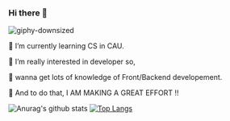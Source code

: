 ### Hi there 👋

![giphy-downsized](https://user-images.githubusercontent.com/59694789/95560915-e296db00-0a54-11eb-832d-a83c717fd408.gif)


🌱 I’m currently learning CS in CAU.

🌱 I’m really interested in developer so,

🌱 wanna get lots of knowledge of Front/Backend developement.
    
🌱 And to do that, I AM MAKING A GREAT EFFORT !!

![Anurag's github stats](https://github-readme-stats.vercel.app/api?username=wjdgurrj&show_icons=true&theme=radical)
[![Top Langs](https://github-readme-stats.vercel.app/api/top-langs/?username=wjdgurrj&layout=compact)](https://github.com/wjdgurrj/github-readme-stats)
<!--
**wjdgurrj/wjdgurrj** is a ✨ _special_ ✨ repository because its `README.md` (this file) appears on your GitHub profile.

Here are some ideas to get you started:

- 🔭 I’m currently working on ...
- 🌱 I’m currently learning ...
- 👯 I’m looking to collaborate on ...
- 🤔 I’m looking for help with ...
- 💬 Ask me about ...
- 📫 How to reach me: ...
- 😄 Pronouns: ...
- ⚡ Fun fact: ...
-->
